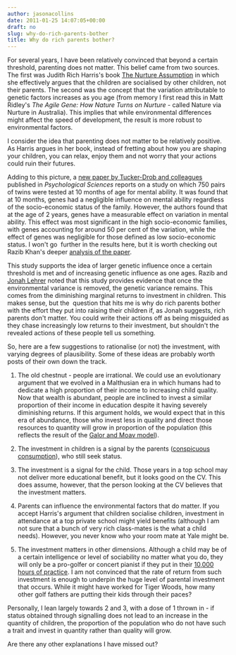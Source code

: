 ```yaml
---
author: jasonacollins
date: 2011-01-25 14:07:05+00:00
draft: no
slug: why-do-rich-parents-bother
title: Why do rich parents bother?
---
```


For several years, I have been relatively convinced that beyond a certain threshold, parenting does not matter. This belief came from two sources. The first was Judith Rich Harris's book [The Nurture Assumption](http://judithrichharris.info/tna/index.html) in which she effectively argues that the children are socialised by other children, not their parents. The second was the concept that the variation attributable to genetic factors increases as you age (from memory I first read this in Matt Ridley's *The Agile Gene: How Nature Turns on Nurture* - called Nature via Nurture in Australia). This implies that while environmental differences might affect the speed of development, the result is more robust to environmental factors.

I consider the idea that parenting does not matter to be relatively positive. As Harris argues in her book, instead of fretting about how you are shaping your children, you can relax, enjoy them and not worry that your actions could ruin their futures.

Adding to this picture, a [new paper by Tucker-Drob and colleagues](http://doi.org/10.1177/0956797610392926) published in _Psychological Sciences_ reports on a study on which 750 pairs of twins were tested at 10 months of age for mental ability. It was found that at 10 months, genes had a negligible influence on mental ability regardless of the socio-economic status of the family. However, the authors found that at the age of 2 years, genes have a measurable effect on variation in mental ability. This effect was most significant in the high socio-economic families, with genes accounting for around 50 per cent of the variation, while the effect of genes was negligible for those defined as low socio-economic status. I won't go  further in the results here, but it is worth checking out Razib Khan's deeper [analysis of the paper](http://blogs.discovermagazine.com/gnxp/2011/01/when-genes-matter-for-intelligence/).

This study supports the idea of larger genetic influence once a certain threshold is met and of increasing genetic influence as one ages. Razib and [Jonah Lehrer](http://online.wsj.com/article/SB10001424052748703954004576090020541379588.html?mod=WSJ_hp_mostpop_read) noted that this study provides evidence that once the environmental variance is removed, the genetic variance remains. This comes from the diminishing marginal returns to investment in children. This makes sense, but the  question that hits me is why do rich parents bother with the effort they put into raising their children if, as Jonah suggests, rich parents don't matter. You could write their actions off as being misguided as they chase increasingly low returns to their investment, but shouldn't the revealed actions of these people tell us something.

So, here are a few suggestions to rationalise (or not) the investment, with varying degrees of plausibility. Some of these ideas are probably worth posts of their own down the track.



	
  1. The old chestnut - people are irrational. We could use an evolutionary argument that we evolved in a Malthusian era in which humans had to dedicate a high proportion of their income to increasing child quality. Now that wealth is abundant, people are inclined to invest a similar proportion of their income in education despite it having severely diminishing returns. If this argument holds, we would expect that in this era of abundance, those who invest less in quality and direct those resources to quantity will grow in proportion of the population (this reflects the result of the [Galor and Moav model](https://www.jasoncollins.blog/a-model-of-the-quantity-quality-trade-off/)).

	
  2. The investment in children is a signal by the parents ([conspicuous consumption](https://www.jasoncollins.blog/an-evolutionary-explanation-of-consumption/)), who still seek status.

	
  3. The investment is a signal for the child. Those years in a top school may not deliver more educational benefit, but it looks good on the CV. This does assume, however, that the person looking at the CV believes that the investment matters.

	
  4. Parents can influence the environmental factors that do matter. If you accept Harris's argument that children socialise children, investment in attendance at a top private school might yield benefits (although I am not sure that a bunch of very rich class-mates is the what a child needs). However, you never know who your room mate at Yale might be.

	
  5. The investment matters in other dimensions. Although a child may be of a certain intelligence or level of sociability no matter what you do, they will only be a pro-golfer or concert pianist if they put in their [10,000 hours of practice](http://en.wikipedia.org/wiki/Outliers_%28book%29). I am not convinced that the rate of return from such investment is enough to underpin the huge level of parental investment that occurs. While it might have worked for Tiger Woods, how many other golf fathers are putting their kids through their paces?


Personally, I lean largely towards 2 and 3, with a dose of 1 thrown in - if status obtained through signalling does not lead to an increase in the quantity of children, the proportion of the population who do not have such a trait and invest in quantity rather than quality will grow.

Are there any other explanations I have missed out?
